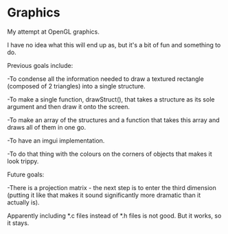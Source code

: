 # Graphics
My attempt at OpenGL graphics.

I have no idea what this will end up as, but it's a bit of fun and something to do.

Previous goals include:

  -To condense all the information needed to draw a textured rectangle (composed of 2 triangles) into a single structure.
  
  -To make a single function, drawStruct(), that takes a structure as its sole argument and then draw it onto the screen.

  -To make an array of the structures and a function that takes this array and draws all of them in one go.

  -To have an imgui implementation.

  -To do that thing with the colours on the corners of objects that makes it look trippy.


Future goals:

  -There is a projection matrix - the next step is to enter the third dimension (putting it like that makes it sound significantly more dramatic than it actually is).

Apparently including \*.c files instead of \*.h files is not good.
But it works, so it stays.

